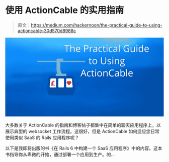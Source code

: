 # 使用 ActionCable 的实用指南

> 原文：<https://medium.com/hackernoon/the-practical-guide-to-using-actioncable-30d570d8988c>

![](img/7d78f95283486ea28a583389cdfd7a21.png)

大多数关于 ActionCable 的指南和博客帖子都集中在简单的聊天应用程序上，以展示典型的 websocket 工作流程。这很好，但是 ActionCable 如何适应您日常使用类似 SaaS 的 Rails 应用程序呢？

以下是我即将出版的书《在 Rails 6 中构建一个 SaaS 应用程序》中的内容。这本书指导你从卑微的开始，通过部署一个应用到生产。的…
